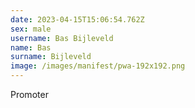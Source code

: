 ```yaml
---
date: 2023-04-15T15:06:54.762Z
sex: male
username: Bas Bijleveld
name: Bas
surname: Bijleveld
image: /images/manifest/pwa-192x192.png
---
```

P﻿romoter